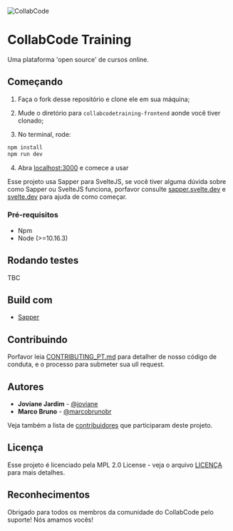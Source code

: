 ![CollabCode](collabcode.png "Logo da CollabCode")

# CollabCode Training

Uma plataforma 'open source' de cursos online.

## Começando

1. Faça o fork desse repositório e clone ele em sua máquina;

2. Mude o diretório para `collabcodetraining-frontend` aonde você tiver clonado;

3. No terminal, rode:

```bash
npm install
npm run dev
```

4. Abra [localhost:3000](http://localhost:3000) e comece a usar

Esse projeto usa Sapper para SvelteJS, se você tiver alguma dúvida sobre como Sapper ou SvelteJS funciona, porfavor consulte [sapper.svelte.dev](https://sapper.svelte.dev) e [svelte.dev](https://svelte.dev) para ajuda de como começar.

### Pré-requisitos

* Npm
* Node (>=10.16.3)

## Rodando testes

TBC

## Build com

* [Sapper](https://sapper.svelte.dev)

## Contribuindo

Porfavor leia [CONTRIBUTING_PT.md](CONTRIBUTING_PT.md) para detalher de nosso código de conduta, e o processo para submeter sua ull request.

## Autores

* **Joviane Jardim** - [@joviane](https://twitter.com/jovianejardim)
* **Marco Bruno** - [@marcobrunobr](https://twitter.com/marcobrunobr)

Veja também a lista de [contribuidores](https://github.com/CollabCodeTech/collabcodetraining-frontend/contributors) que participaram deste projeto.

## Licença

Esse projeto é licenciado pela MPL 2.0 License - veja o arquivo [LICENÇA](LICENSE) para mais detalhes.

## Reconhecimentos

Obrigado para todos os membros da comunidade do CollabCode pelo suporte! Nós amamos vocês!
